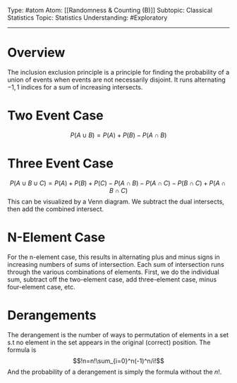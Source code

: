 Type: #atom
Atom: [[Randomness & Counting (B)]]
Subtopic: Classical Statistics
Topic: Statistics
Understanding: #Exploratory 

----
# Overview

The inclusion exclusion principle is a principle for finding the probability of a union of events when events are not necessarily disjoint. It runs alternating $-1, 1$ indices for a sum of increasing intersects.

# Two Event Case 

$$P(A \cup B)=P(A)+P(B)-P(A\cap B)$$
# Three Event Case

$$P(A \cup B \cup C)=P(A)+P(B)+P(C) - P(A \cap B) - P(A \cap C) - P(B \cap C) + P(A \cap B \cap C)$$
This can be visualized by a Venn diagram. We subtract the dual intersects, then add the combined intersect.

# N-Element Case

For the n-element case, this results in alternating plus and minus signs in increasing numbers of sums of intersection. Each sum of intersection runs through the various combinations of elements. First, we do the individual sum, subtract off the two-element case, add three-element case, minus four-element case, etc.

# Derangements

The derangement is the number of ways to permutation of elements in a set s.t no element in the set appears in the original (correct) position. The formula is $$!n=n!\sum_{i=0}^n(-1)^n/i!$$
And the probability of a derangement is simply the formula without the $n!$.
